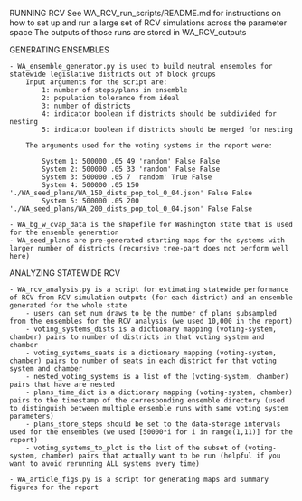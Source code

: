 RUNNING RCV
    See WA_RCV_run_scripts/README.md for instructions on how to set up and run a large set of RCV simulations across the parameter space
    The outputs of those runs are stored in WA_RCV_outputs

GENERATING ENSEMBLES

    - WA_ensemble_generator.py is used to build neutral ensembles for statewide legislative districts out of block groups
        Input arguments for the script are: 
            1: number of steps/plans in ensemble
            2: population tolerance from ideal
            3: number of districts
            4: indicator boolean if districts should be subdivided for nesting
            5: indicator boolean if districts should be merged for nesting

        The arguments used for the voting systems in the report were:

            System 1: 500000 .05 49 'random' False False
            System 2: 500000 .05 33 'random' False False
            System 3: 500000 .05 7 'random' True False
            System 4: 500000 .05 150 './WA_seed_plans/WA_150_dists_pop_tol_0_04.json' False False
            System 5: 500000 .05 200 './WA_seed_plans/WA_200_dists_pop_tol_0_04.json' False False

    - WA_bg_w_cvap_data is the shapefile for Washington state that is used for the ensemble generation
    - WA_seed_plans are pre-generated starting maps for the systems with larger number of districts (recursive tree-part does not perform well here)

ANALYZING STATEWIDE RCV

    - WA_rcv_analysis.py is a script for estimating statewide performance of RCV from RCV simulation outputs (for each district) and an ensemble generated for the whole state
        - users can set num_draws to be the number of plans subsampled from the ensembles for the RCV analysis (we used 10,000 in the report)
        - voting_systems_dists is a dictionary mapping (voting-system, chamber) pairs to number of districts in that voting system and chamber
        - voting_systems_seats is a dictionary mapping (voting-system, chamber) pairs to number of seats in each district for that voting system and chamber
        - nested_voting_systems is a list of the (voting-system, chamber) pairs that have are nested
        - plans_time_dict is a dictionary mapping (voting-system, chamber) pairs to the timestamp of the corresponding ensemble directory (used to distinguish between multiple ensemble runs with same voting system parameters)
        - plans_store_steps should be set to the data-storage intervals used for the ensembles (we used [50000*i for i in range(1,11)] for the report)
        - voting_systems_to_plot is the list of the subset of (voting-system, chamber) pairs that actually want to be run (helpful if you want to avoid rerunning ALL systems every time)

    - WA_article_figs.py is a script for generating maps and summary figures for the report